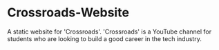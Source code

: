 # Crossroads-Website
A static website for 'Crossroads'. 'Crossroads' is a YouTube channel for students who are looking to build a good career in the tech industry.
